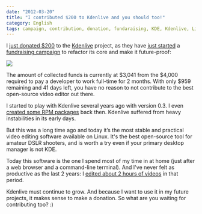 ```yaml
---
date: "2012-03-20"
title: "I contributed $200 to Kdenlive and you should too!"
category: English
tags: campaign, contribution, donation, fundaraising, KDE, Kdenlive, Linux, open source, Video
---
```


I [just donated
$200](https://twitter.com/#!/kdeldycke/status/182018605259567104) to the
[Kdenlive](https://kdenlive.org) project, as they have [just
started](https://web.archive.org/web/20160318001247/https://kdenlive.org/users/ttill/kdenlive-fundraising-campaign)
a [fundraising
campaign](https://www.indiegogo.com/projects/kdenlive-refactoring) to refactor
its core and make it future-proof:

[![]({attach}kdenlive-fundraising-campaign.png)](https://www.indiegogo.com/projects/kdenlive-refactoring)

The amount of collected funds is currently at $3,041 from the $4,000 required
to pay a developer to work full-time for 2 months. With only $959 remaining and
41 days left, you have no reason to not contribute to the best open-source
video editor out there.

I started to play with Kdenlive several years ago with version 0.3. I even
[created some RPM
packages](https://kevin.deldycke.com/2007/04/kdenlive-04-for-mandriva-20070/)
back then. Kdenlive suffered from heavy instabilities in its early days.

But this was a long time ago and today it’s the most stable and practical video
editing software available on Linux. It's the best open-source tool for amateur
DSLR shooters, and is worth a try even if your primary desktop manager is not
KDE.

Today this software is the one I spend most of my time in at home (just after a
web browser and a command-line terminal). And I've never felt as productive as
the last 2 years: I [edited about 2 hours of
videos](https://www.youtube.com/playlist?list=PL95D32FAA4D6FD6A5) in that
period.

Kdenlive must continue to grow. And because I want to use it in my future
projects, it makes sense to make a donation. So what are you waiting for
contributing too? :)
